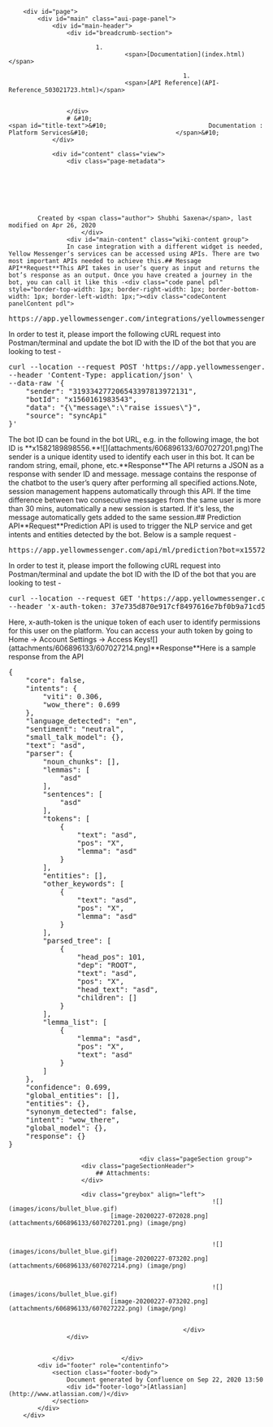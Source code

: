 
        <div id="page">
            <div id="main" class="aui-page-panel">
                <div id="main-header">
                    <div id="breadcrumb-section">
                        
                            1. 
                                    <span>[Documentation](index.html)</span>
                                
                                                    1. 
                                    <span>[API Reference](API-Reference_503021723.html)</span>
                                
                                                
                    </div>
                    # &#10;                                                <span id="title-text">&#10;                            Documentation : Platform Services&#10;                        </span>&#10;                    
                </div>

                <div id="content" class="view">
                    <div class="page-metadata">
                        
        
    
        
    
        
        
            Created by <span class="author"> Shubhi Saxena</span>, last modified on Apr 26, 2020
                        </div>
                    <div id="main-content" class="wiki-content group">
                    In case integration with a different widget is needed, Yellow Messenger’s services can be accessed using APIs. There are two most important APIs needed to achieve this.## Message API**Request**This API takes in user’s query as input and returns the bot’s response as an output. Once you have created a journey in the bot, you can call it like this -<div class="code panel pdl" style="border-top-width: 1px; border-right-width: 1px; border-bottom-width: 1px; border-left-width: 1px;"><div class="codeContent panelContent pdl">
<pre class="syntaxhighlighter-pre" data-syntaxhighlighter-params="brush: java; gutter: false; theme: Confluence" data-theme="Confluence">https://app.yellowmessenger.com/integrations/yellowmessenger/message</pre>
</div></div>In order to test it, please import the following cURL request into Postman/terminal and update the bot ID with the ID of the bot that you are looking to test -<div class="code panel pdl" style="border-top-width: 1px; border-right-width: 1px; border-bottom-width: 1px; border-left-width: 1px;"><div class="codeContent panelContent pdl">
<pre class="syntaxhighlighter-pre" data-syntaxhighlighter-params="brush: java; gutter: false; theme: Confluence" data-theme="Confluence">curl --location --request POST 'https://app.yellowmessenger.com/integrations/yellowmessenger/message' \
--header 'Content-Type: application/json' \
--data-raw '{
    "sender": "319334277206543397813972131",
    "botId": "x1560161983543",
    "data": "{\"message\":\"raise issues\"}",
    "source": "syncApi"
}'</pre>
</div></div>The bot ID can be found in the bot URL, e.g. in the following image, the bot ID is **x1582189898556.**<span class="confluence-embedded-file-wrapper image-center-wrapper">![](attachments/606896133/607027201.png)</span>The sender is a unique identity used to identify each user in this bot. It can be random string, email, phone, etc.**Response**The API returns a JSON as a response with sender ID and message. message contains the response of the chatbot to the user’s query after performing all specified actions.Note, session management happens automatically through this API. If the time difference between two consecutive messages from the same user is more than 30 mins, automatically a new session is started. If it's less, the message automatically gets added to the same session.## Prediction API**Request**Prediction API is used to trigger the NLP service and get intents and entities detected by the bot. Below is a sample request -<div class="code panel pdl" style="border-top-width: 1px; border-right-width: 1px; border-bottom-width: 1px; border-left-width: 1px;"><div class="codeContent panelContent pdl">
<pre class="syntaxhighlighter-pre" data-syntaxhighlighter-params="brush: java; gutter: false; theme: Confluence" data-theme="Confluence">https://app.yellowmessenger.com/api/ml/prediction?bot=x1557296852218&amp;text=asd&amp;language=en</pre>
</div></div>In order to test it, please import the following cURL request into Postman/terminal and update the bot ID with the ID of the bot that you are looking to test -<div class="code panel pdl" style="border-top-width: 1px; border-right-width: 1px; border-bottom-width: 1px; border-left-width: 1px;"><div class="codeContent panelContent pdl">
<pre class="syntaxhighlighter-pre" data-syntaxhighlighter-params="brush: java; gutter: false; theme: Confluence" data-theme="Confluence">curl --location --request GET 'https://app.yellowmessenger.com/api/ml/prediction?bot=x1557296852218&amp;text=asd&amp;language=en' \
--header 'x-auth-token: 37e735d870e917cf8497616e7bf0b9a71cd5fcd3370ba96aa8e9d4b34f2b78e2'</pre>
</div></div>Here, x-auth-token is the unique token of each user to identify permissions for this user on the platform. You can access your auth token by going to Home → Account Settings → Access Keys<span class="confluence-embedded-file-wrapper image-center-wrapper">![](attachments/606896133/607027214.png)</span>**Response**Here is a sample response from the API<div class="code panel pdl" style="border-top-width: 1px; border-right-width: 1px; border-bottom-width: 1px; border-left-width: 1px;"><div class="codeContent panelContent pdl">
<pre class="syntaxhighlighter-pre" data-syntaxhighlighter-params="brush: java; gutter: false; theme: Confluence" data-theme="Confluence">{
    "core": false,
    "intents": {
        "viti": 0.306,
        "wow_there": 0.699
    },
    "language_detected": "en",
    "sentiment": "neutral",
    "small_talk_model": {},
    "text": "asd",
    "parser": {
        "noun_chunks": [],
        "lemmas": [
            "asd"
        ],
        "sentences": [
            "asd"
        ],
        "tokens": [
            {
                "text": "asd",
                "pos": "X",
                "lemma": "asd"
            }
        ],
        "entities": [],
        "other_keywords": [
            {
                "text": "asd",
                "pos": "X",
                "lemma": "asd"
            }
        ],
        "parsed_tree": [
            {
                "head_pos": 101,
                "dep": "ROOT",
                "text": "asd",
                "pos": "X",
                "head_text": "asd",
                "children": []
            }
        ],
        "lemma_list": [
            {
                "lemma": "asd",
                "pos": "X",
                "text": "asd"
            }
        ]
    },
    "confidence": 0.699,
    "global_entities": [],
    "entities": {},
    "synonym_detected": false,
    "intent": "wow_there",
    "global_model": {},
    "response": {}
}</pre>
</div></div>
                    
</div>

                                        <div class="pageSection group">
                        <div class="pageSectionHeader">
                            ## Attachments:
                        </div>

                        <div class="greybox" align="left">
                                                            ![](images/icons/bullet_blue.gif)
                                [image-20200227-072028.png](attachments/606896133/607027201.png) (image/png)
                                  

                                                            ![](images/icons/bullet_blue.gif)
                                [image-20200227-073202.png](attachments/606896133/607027214.png) (image/png)
                                  

                                                            ![](images/icons/bullet_blue.gif)
                                [image-20200227-073202.png](attachments/606896133/607027222.png) (image/png)
                                  

                                                    </div>
                    </div>
                    
                                                      
                </div>             </div> 
            <div id="footer" role="contentinfo">
                <section class="footer-body">
                    Document generated by Confluence on Sep 22, 2020 13:50
                    <div id="footer-logo">[Atlassian](http://www.atlassian.com/)</div>
                </section>
            </div>
        </div>     

